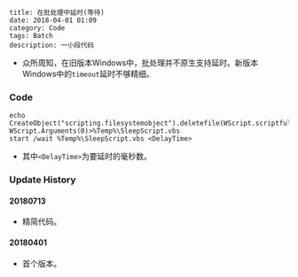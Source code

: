 ```
title: 在批处理中延时(等待)
date: 2018-04-01 01:09
category: Code
tags: Batch
description: 一小段代码
```

* 众所周知，在旧版本Windows中，批处理并不原生支持延时。新版本Windows中的`timeout`延时不够精细。 

### Code

```batch
echo CreateObject("scripting.filesystemobject").deletefile(WScript.scriptfullname):WScript.sleep WScript.Arguments(0)>%Temp%\SleepScript.vbs
start /wait %Temp%\SleepScript.vbs <DelayTime>
```

* 其中`<DelayTime>`为要延时的毫秒数。

### Update History

#### 20180713

* 精简代码。

#### 20180401

* 首个版本。
